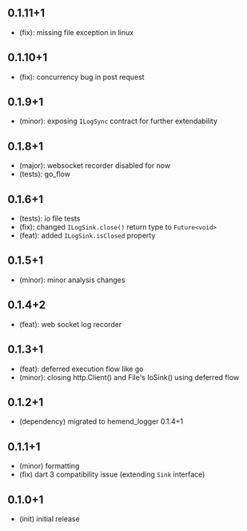 ## 0.1.11+1

* (fix): missing file exception in linux

## 0.1.10+1

* (fix): concurrency bug in post request

## 0.1.9+1

* (minor): exposing `ILogSync` contract for further extendability

## 0.1.8+1

* (major): websocket recorder disabled for now
* (tests): go_flow

## 0.1.6+1

* (tests): io file tests
* (fix): changed `ILogSink.close()` return type to `Future<void>`
* (feat): added `ILogSink.isClosed` property

## 0.1.5+1

* (minor): minor analysis changes

## 0.1.4+2

* (feat): web socket log recorder

## 0.1.3+1

* (feat): deferred execution flow like go
* (minor): closing http.Client() and File's IoSink() using deferred flow

## 0.1.2+1

* (dependency) migrated to hemend_logger 0.1.4+1

## 0.1.1+1

* (minor) formatting
* (fix) dart 3 compatibility issue (extending `Sink` interface)

## 0.1.0+1

* (init) initial release
